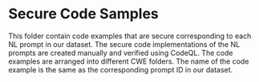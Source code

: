 # Secure Code Samples

This folder contain code examples that are secure corresponding to each NL prompt in our dataset. The secure code implementations of the NL prompts
are created manually and verified using CodeQL. The code examples are arranged into different CWE folders. The name of the code example is the same as the
corresponding prompt ID in our dataset. 
